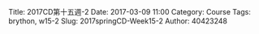 Title: 2017CD第十五週-2
Date: 2017-03-09 11:00
Category: Course
Tags: brython, w15-2
Slug: 2017springCD-Week15-2
Author: 40423248


